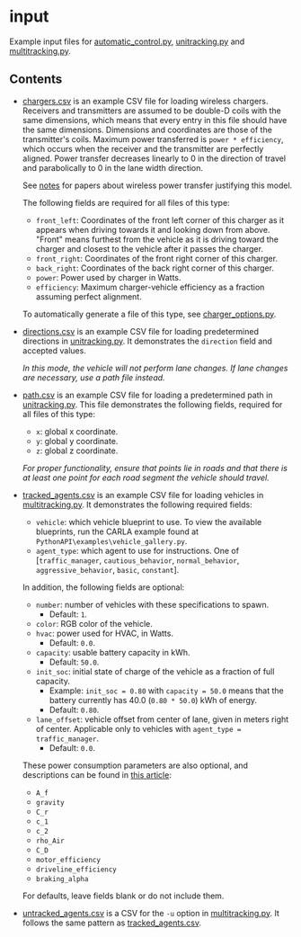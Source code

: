 # input
Example input files for [automatic_control.py](../automatic_control.py), [unitracking.py](../unitracking.py) and [multitracking.py](../multitracking.py).


## Contents
- [chargers.csv](chargers.csv) is an example CSV file for loading wireless chargers. 
    Receivers and transmitters are assumed to be double-D coils with the same dimensions, 
    which means that every entry in this file should have the same dimensions. 
    Dimensions and coordinates are those of the transmitter's coils. Maximum power transferred is `power * efficiency`, 
    which occurs when the receiver and the transmitter are perfectly aligned. 
    Power transfer decreases linearly to 0 in the direction of travel and parabolically to 0 in the lane width direction.

    See [notes](/notes/research.md) for papers about wireless power transfer justifying this model.

    The following fields are required for all files of this type:
    - `front_left`: Coordinates of the front left corner of this charger as it appears when driving towards it and looking down from above. "Front" means furthest from the vehicle as it is driving toward the charger and closest to the vehicle after it passes the charger. 
    - `front_right`: Coordinates of the front right corner of this charger.
    - `back_right`: Coordinates of the back right corner of this charger.
    - `power`: Power used by charger in Watts.
    - `efficiency`: Maximum charger-vehicle efficiency as a fraction assuming perfect alignment.

    To automatically generate a file of this type, see [charger_options.py](../navegation/charger_options.py).

- [directions.csv](directions.csv) is an example CSV file for loading predetermined directions in [unitracking.py](../unitracking.py). It demonstrates the `direction` field and accepted values.

    *In this mode, the vehicle will not perform lane changes. If lane changes are necessary, use a path file instead.*

- [path.csv](path.csv) is an example CSV file for loading a predetermined path in [unitracking.py](../unitracking.py). 
    This file demonstrates the following fields, required for all files of this type:
    - `x`: global x coordinate.
    - `y`: global y coordinate.
    - `z`: global z coordinate.

    *For proper functionality, ensure that points lie in roads and that there is at least one point for each road segment the vehicle should travel.* 

- [tracked_agents.csv](tracked_agents.csv) is an example CSV file for loading vehicles in [multitracking.py](multitracking.py). It demonstrates the following required fields: 
    - `vehicle`: which vehicle blueprint to use. To view the available blueprints, run the CARLA example found at `PythonAPI\examples\vehicle_gallery.py`.
    - `agent_type`: which agent to use for instructions. One of [`traffic_manager`, `cautious_behavior`, `normal_behavior`, `aggressive_behavior`, `basic`, `constant`].

    In addition, the following fields are optional:
    - `number`: number of vehicles with these specifications to spawn.
        - Default: `1`.
    - `color`: RGB color of the vehicle.
    - `hvac`: power used for HVAC, in Watts.
        - Default: `0.0`.
    - `capacity`: usable battery capacity in kWh.
        - Default: `50.0`.
    - `init_soc`: initial state of charge of the vehicle as a fraction of full capacity.
        - Example: `init_soc = 0.80` with `capacity = 50.0` means that the battery currently has 40.0 (`0.80 * 50.0`) kWh of energy.
        - Default: `0.80`.
    - `lane_offset`: vehicle offset from center of lane, given in meters right of center. Applicable only to vehicles with `agent_type = traffic_manager`.
        - Default: `0.0`.

    These power consumption parameters are also optional, and descriptions can be found in [this article](https://doi.org/10.1016/j.apenergy.2016.01.097):
    - `A_f`
    - `gravity`
    - `C_r`
    - `c_1`
    - `c_2`
    - `rho_Air`
    - `C_D`
    - `motor_efficiency`
    - `driveline_efficiency`
    - `braking_alpha`

    For defaults, leave fields blank or do not include them.

- [untracked_agents.csv](untracked_agents.csv) is a CSV for the `-u` option in [multitracking.py](multitracking.py). It follows the same pattern as [tracked_agents.csv](tracked_agents.csv). 
